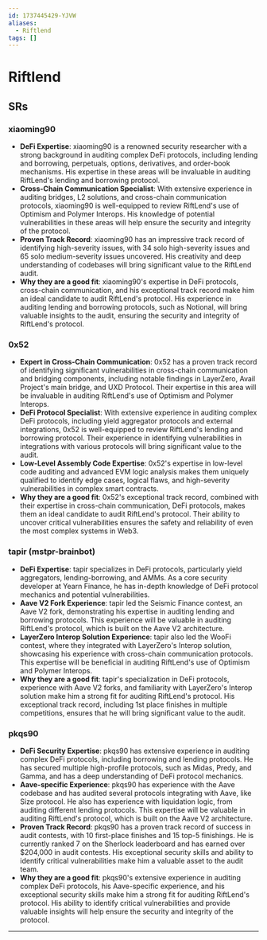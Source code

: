 ```yaml
---
id: 1737445429-YJVW
aliases:
  - Riftlend
tags: []
---
```


# Riftlend

## SRs


### **xiaoming90**

* **DeFi Expertise**: xiaoming90 is a renowned security researcher with a strong background in auditing complex DeFi protocols, including lending and borrowing, perpetuals, options, derivatives, and order-book mechanisms. His expertise in these areas will be invaluable in auditing RiftLend's lending and borrowing protocol.
* **Cross-Chain Communication Specialist**: With extensive experience in auditing bridges, L2 solutions, and cross-chain communication protocols, xiaoming90 is well-equipped to review RiftLend's use of Optimism and Polymer Interops. His knowledge of potential vulnerabilities in these areas will help ensure the security and integrity of the protocol.
* **Proven Track Record**: xiaoming90 has an impressive track record of identifying high-severity issues, with 34 solo high-severity issues and 65 solo medium-severity issues uncovered. His creativity and deep understanding of codebases will bring significant value to the RiftLend audit.
* **Why they are a good fit**: xiaoming90's expertise in DeFi protocols, cross-chain communication, and his exceptional track record make him an ideal candidate to audit RiftLend's protocol. His experience in auditing lending and borrowing protocols, such as Notional, will bring valuable insights to the audit, ensuring the security and integrity of RiftLend's protocol.



### **0x52**

* **Expert in Cross-Chain Communication**: 0x52 has a proven track record of identifying significant vulnerabilities in cross-chain communication and bridging components, including notable findings in LayerZero, Avail Project's main bridge, and UXD Protocol. Their expertise in this area will be invaluable in auditing RiftLend's use of Optimism and Polymer Interops.
* **DeFi Protocol Specialist**: With extensive experience in auditing complex DeFi protocols, including yield aggregator protocols and external integrations, 0x52 is well-equipped to review RiftLend's lending and borrowing protocol. Their experience in identifying vulnerabilities in integrations with various protocols will bring significant value to the audit.
* **Low-Level Assembly Code Expertise**: 0x52's expertise in low-level code auditing and advanced EVM logic analysis makes them uniquely qualified to identify edge cases, logical flaws, and high-severity vulnerabilities in complex smart contracts.
* **Why they are a good fit**: 0x52's exceptional track record, combined with their expertise in cross-chain communication, DeFi protocols,  makes them an ideal candidate to audit RiftLend's protocol. Their ability to uncover critical vulnerabilities ensures the safety and reliability of even the most complex systems in Web3.

### **tapir (mstpr-brainbot)**

* **DeFi Expertise**: tapir specializes in DeFi protocols, particularly yield aggregators, lending-borrowing, and AMMs. As a core security developer at Yearn Finance, he has in-depth knowledge of DeFi protocol mechanics and potential vulnerabilities.
* **Aave V2 Fork Experience**: tapir led the Seismic Finance contest, an Aave V2 fork, demonstrating his expertise in auditing lending and borrowing protocols. This experience will be valuable in auditing RiftLend's protocol, which is built on the Aave V2 architecture.
* **LayerZero Interop Solution Experience**: tapir also led the WooFi contest, where they integrated with LayerZero's Interop solution, showcasing his experience with cross-chain communication protocols. This expertise will be beneficial in auditing RiftLend's use of Optimism and Polymer Interops.
* **Why they are a good fit**: tapir's specialization in DeFi protocols, experience with Aave V2 forks, and familiarity with LayerZero's Interop solution make him a strong fit for auditing RiftLend's protocol. His exceptional track record, including 1st place finishes in multiple competitions, ensures that he will bring significant value to the audit.

### **pkqs90**

* **DeFi Security Expertise**: pkqs90 has extensive experience in auditing complex DeFi protocols, including borrowing and lending protocols. He has secured multiple high-profile protocols, such as Midas, Predy, and Gamma, and has a deep understanding of DeFi protocol mechanics.
* **Aave-specific Experience**: pkqs90 has experience with the Aave codebase and has audited several protocols integrating with Aave, like Size protocol. He also has experience with liquidation logic, from auditing different lending protocols. This expertise will be valuable in auditing RiftLend's protocol, which is built on the Aave V2 architecture.
* **Proven Track Record**: pkqs90 has a proven track record of success in audit contests, with 10 first-place finishes and 15 top-5 finishings. He is currently ranked 7 on the Sherlock leaderboard and has earned over $204,000 in audit contests. His exceptional security skills and ability to identify critical vulnerabilities make him a valuable asset to the audit team.
* **Why they are a good fit**: pkqs90's extensive experience in auditing complex DeFi protocols, his Aave-specific experience, and his exceptional security skills make him a strong fit for auditing RiftLend's protocol. His ability to identify critical vulnerabilities and provide valuable insights will help ensure the security and integrity of the protocol.




---
